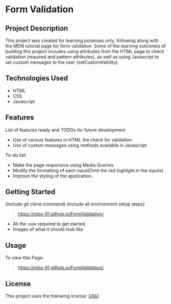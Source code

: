 # Form Validation

## Project Description

This project was created for learning purposes only, following along with the MDN tutorial page for form validation. Some of the learning outcomes of building this project includes using attributes from the HTML page to check validation (required and pattern attributes), as well as using Javascript to set custom messages to the user (setCustomValidity).

## Technologies Used

* HTML
* CSS
* Javascript

## Features

List of features ready and TODOs for future development
* Use of various features in HTML the check for validation.
* Use of custom messages using methods available in Javascript.

To-do list:
* Make the page responsive using Media Queries.
* Modify the formatting of each input(Omit the red highlight in the inputs).
* Improve the styling of the application.

## Getting Started
   
(include git clone command)
(include all environment setup steps)

> https://robo-91.github.io/FormValidation/ 

- All the `code` required to get started
- Images of what it should look like

## Usage

To view this Page:

> https://robo-91.github.io/FormValidation/ 

## License

This project uses the following license: [GNU](https://www.gnu.org/licenses/gpl-3.0.en.html).
